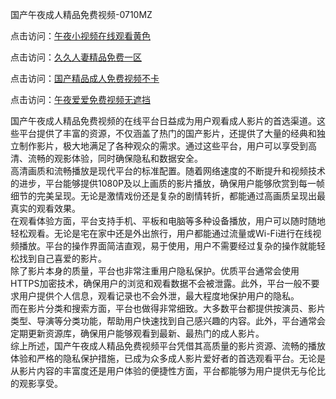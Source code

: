 国产午夜成人精品免费视频-0710MZ

点击访问：<a href="https://heiliaoow5kzm.pages.dev">午夜小视频在线观看黄色</a>

点击访问：<a href="https://heiliaozj3tjd.pages.dev">久久人妻精品免费一区</a>

点击访问：<a href="https://heiliaoxwd5i8.pages.dev">国产精品成人免费视频不卡</a>

点击访问：<a href="https://heiliaowzu4ur.pages.dev">午夜爱爱免费视频无遮挡</a>

国产午夜成人精品免费视频的在线平台日益成为用户观看成人影片的首选渠道。这些平台提供了丰富的资源，不仅涵盖了热门的国产影片，还提供了大量的经典和独立制作影片，极大地满足了各种观众的需求。通过这些平台，用户可以享受到高清、流畅的观影体验，同时确保隐私和数据安全。  
高清画质和流畅播放是现代平台的标准配置。随着网络速度的不断提升和视频技术的进步，平台能够提供1080P及以上画质的影片播放，确保用户能够欣赏到每一帧细节的完美呈现。无论是激情戏份还是复杂的剧情转折，都能通过高画质呈现出最真实的观看效果。  
在观看体验方面，平台支持手机、平板和电脑等多种设备播放，用户可以随时随地轻松观看。无论是宅在家中还是外出旅行，用户都能通过流量或Wi-Fi进行在线视频播放。平台的操作界面简洁直观，易于使用，用户不需要经过复杂的操作就能轻松找到自己喜爱的影片。  
除了影片本身的质量，平台也非常注重用户隐私保护。优质平台通常会使用HTTPS加密技术，确保用户的浏览和观看数据不会被泄露。此外，平台一般不要求用户提供个人信息，观看记录也不会外泄，最大程度地保护用户的隐私。  
而在影片分类和搜索方面，平台也做得非常细致。大多数平台都提供按演员、影片类型、导演等分类功能，帮助用户快速找到自己感兴趣的内容。此外，平台通常会定期更新资源库，确保用户能够观看到最新、最热门的成人影片。  
综上所述，国产午夜成人精品免费视频平台凭借其高质量的影片资源、流畅的播放体验和严格的隐私保护措施，已成为众多成人影片爱好者的首选观看平台。无论是从影片内容的丰富度还是用户体验的便捷性方面，平台都能够为用户提供无与伦比的观影享受。

<span style="display:none;">[Canonical link]( https://github.com/aiy456547/ribennn454316)</span>
